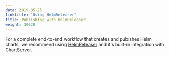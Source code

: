 ```yaml
---
date: 2019-05-25
linktitle: "Using HelmReleaser"
title: Publishing with HelmReleaser
weight: 30020
---
```


For a complete end-to-end workflow that creates and pubishes Helm charts, we recommend using [HelmReleaser](https://helmreleaser.io) and it's built-in integration with ChartServer.
